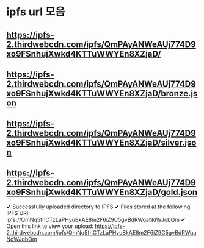 # ipfs url 모음

## https://ipfs-2.thirdwebcdn.com/ipfs/QmPAyANWeAUj774D9xo9FSnhujXwkd4KTTuWWYEn8XZjaD/

## https://ipfs-2.thirdwebcdn.com/ipfs/QmPAyANWeAUj774D9xo9FSnhujXwkd4KTTuWWYEn8XZjaD/bronze.json

## https://ipfs-2.thirdwebcdn.com/ipfs/QmPAyANWeAUj774D9xo9FSnhujXwkd4KTTuWWYEn8XZjaD/silver.json

## https://ipfs-2.thirdwebcdn.com/ipfs/QmPAyANWeAUj774D9xo9FSnhujXwkd4KTTuWWYEn8XZjaD/gold.json

✔ Successfully uploaded directory to IPFS
✔ Files stored at the following IPFS URI: ipfs://QmNq5fnCTzLaPHyuBkAE8m2F6iZ9C5gvBdRWqaNdWJobQm
✔ Open this link to view your upload: https://ipfs-2.thirdwebcdn.com/ipfs/QmNq5fnCTzLaPHyuBkAE8m2F6iZ9C5gvBdRWqaNdWJobQm
